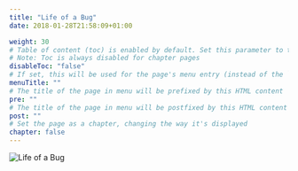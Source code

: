 ```yaml
---
title: "Life of a Bug"
date: 2018-01-28T21:58:09+01:00

weight: 30
# Table of content (toc) is enabled by default. Set this parameter to true to disable it.
# Note: Toc is always disabled for chapter pages
disableToc: "false"
# If set, this will be used for the page's menu entry (instead of the `title` attribute)
menuTitle: ""
# The title of the page in menu will be prefixed by this HTML content
pre: ""
# The title of the page in menu will be postfixed by this HTML content
post: ""
# Set the page as a chapter, changing the way it's displayed
chapter: false
---
```


![Life of a Bug](/img/life-of-a-bug.png)
